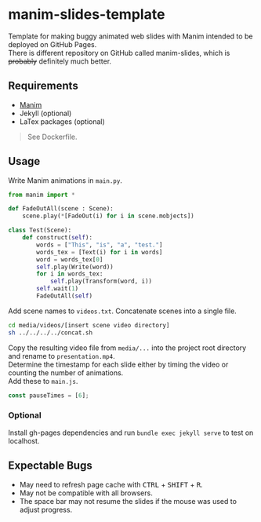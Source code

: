 # manim-slides-template
Template for making buggy animated web slides with Manim intended to be deployed on GitHub Pages.  
There is different repository on GitHub called manim-slides, which is ~~probably~~ definitely much better.
## Requirements
- [Manim](https://github.com/ManimCommunity/manim)
- Jekyll (optional)
- LaTex packages (optional)
> See Dockerfile.
## Usage
Write Manim animations in `main.py`.
```py
from manim import *

def FadeOutAll(scene : Scene):
    scene.play(*[FadeOut(i) for i in scene.mobjects])

class Test(Scene):
    def construct(self):
        words = ["This", "is", "a", "test."]
        words_tex = [Text(i) for i in words]
        word = words_tex[0]
        self.play(Write(word))
        for i in words_tex:
            self.play(Transform(word, i))
        self.wait(1)
        FadeOutAll(self)
```
Add scene names to `videos.txt`.
Concatenate scenes into a single file.
```sh
cd media/videos/[insert scene video directory]
sh ../../../../concat.sh
```
Copy the resulting video file from `media/...` into the project root directory and rename to `presentation.mp4`.  
Determine the timestamp for each slide either by timing the video or counting the number of animations.  
Add these to `main.js`.
```js
const pauseTimes = [6];
```
### Optional
Install gh-pages dependencies and run `bundle exec jekyll serve` to test on localhost.
## Expectable Bugs
- May need to refresh page cache with <kbd>CTRL</kbd> + <kbd>SHIFT</kbd> + <kbd>R</kbd>.
- May not be compatible with all browsers.
- The space bar may not resume the slides if the mouse was used to adjust progress.

